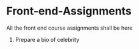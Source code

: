 # Front-end-Assignments
All the front end course assignments shall be here
1. Prepare a bio of celebrity
